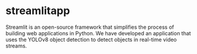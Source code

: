 # streamlitapp

Streamlit is an open-source framework that simplifies the process of building web applications in Python.
We have developed an application that uses the YOLOv8 object detection to detect objects in real-time video streams. 
